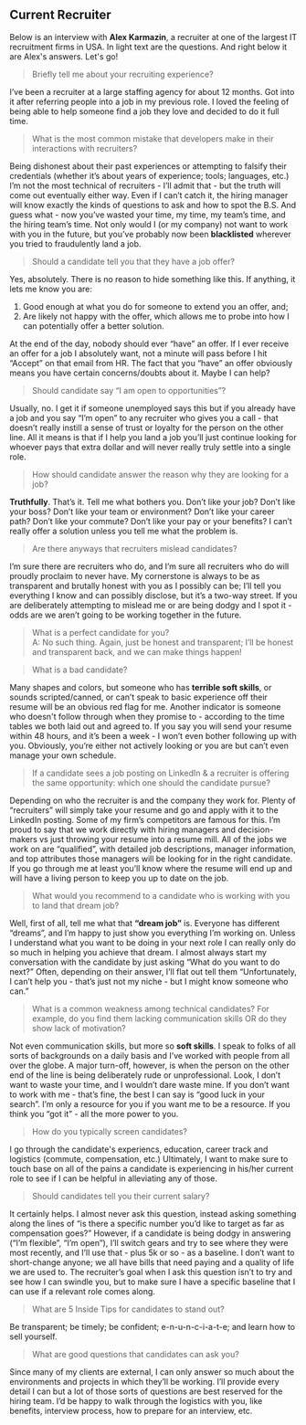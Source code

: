 ## Current Recruiter
Below is an interview with **Alex Karmazin**, a recruiter at one of the largest IT recruitment firms in USA. In light text are the questions. And right below it are Alex's answers. Let's go!

> Briefly tell me about your recruiting experience? </p>

I’ve been a recruiter at a large staffing agency for about 12 months. Got into it after referring people into a job in my previous role. I loved the feeling of being able to help someone find a job they love and decided to do it full time.

> What is the most common mistake that developers make in their interactions with recruiters?</p>

Being dishonest about their past experiences or attempting to falsify their credentials (whether it’s about years of experience; tools;  languages, etc.) I’m not the most technical of recruiters - I’ll admit that - but the truth will come out eventually either way. Even if I can’t catch it, the hiring manager will know exactly the kinds of questions to ask and how to spot the B.S. And guess what - now you’ve wasted your time, my time, my team’s time, and the hiring team’s time. Not only would I (or my company) not want to work with you in the future, but you’ve probably now been **blacklisted** wherever you tried to fraudulently land a job.

> Should a candidate tell you that they have a job offer? </p>

Yes, absolutely. There is no reason to hide something like this. If anything, it lets me know you are:
1. Good enough at what you do for someone to extend you an offer, and; 
2. Are likely not happy with the offer, which allows me to probe into how I can potentially offer a better solution. 

At the end of the day, nobody should ever “have” an offer. If I ever receive an offer for a job I absolutely want, not a minute will pass before I hit “Accept” on that email from HR. The fact that you “have” an offer obviously means you have certain concerns/doubts about it. Maybe I can help?

> Should candidate say “I am open to opportunities”? </p>

Usually, no. I get it if someone unemployed says this but if you already have a job and you say “I’m open” to any recruiter who gives you a call - that doesn’t really instill a sense of trust or loyalty for the person on the other line. All it means is that if I help you land a job you’ll just continue looking for whoever pays that extra dollar and will never really truly settle into a single role.

> How should candidate answer the reason why they are looking for a job? </p>

**Truthfully**. That’s it. Tell me what bothers you. Don’t like your job? Don’t like your boss? Don’t like your team or environment? Don’t like your career path? Don’t like your commute? Don’t like your pay or your benefits? I can’t really offer a solution unless you tell me what the problem is.

> Are there anyways that recruiters mislead candidates? <br>

I’m sure there are recruiters who do, and I’m sure all recruiters who do will proudly proclaim to never have. My cornerstone is always to be as transparent and brutally honest with you as I possibly can be; I’ll tell you everything I know and can possibly disclose, but it’s a two-way street. If you are deliberately attempting to mislead me or are being dodgy and I spot it - odds are we aren’t going to be working together in the future.

> What is a perfect candidate for you? <br>
A: No such thing. Again, just be honest and transparent; I’ll be honest and transparent back, and we can make things happen!

> What is a bad candidate? <br>

Many shapes and colors, but someone who has **terrible soft skills**, or sounds scripted/canned, or can’t speak to basic experience off their resume will be an obvious red flag for me. Another indicator is someone who doesn't follow through when they promise to - according to the time tables we both laid out and agreed to. If you say you will send your resume within 48 hours, and it’s been a week - I won’t even bother following up with you. Obviously, you’re either not actively looking or you are but can’t even manage your own schedule.

> If a candidate sees a job posting on LinkedIn & a recruiter is offering the same opportunity: which one should the candidate pursue? <br>

Depending on who the recruiter is and the company they work for. Plenty of “recruiters” will simply take your resume and go and apply with it to the LinkedIn posting. Some of my firm’s competitors are famous for this. I’m proud to say that we work directly with hiring managers and decision-makers vs just throwing your resume into a resume mill. All of the jobs we work on are “qualified”, with detailed job descriptions, manager information, and top attributes those managers will be looking for in the right candidate. If you go through me at least you’ll know where the resume will end up and will have a living person to keep you up to date on the job.

> What would you recommend to a candidate who is working with you to land that dream job? <br>

Well, first of all, tell me what that **“dream job”** is. Everyone has different “dreams”, and I’m happy to just show you everything I’m working on. Unless I understand what you want to be doing in your next role I can really only do so much in helping you achieve that dream. I almost always start my conversation with the candidate by just asking “What do you want to do next?” Often, depending on their answer, I’ll flat out tell them “Unfortunately, I can’t help you - that’s just not my niche - but I might know someone who can.”

> What is a common weakness among technical candidates? For example, do you find them lacking communication skills OR do they show lack of motivation? <br>

Not even communication skills, but more so **soft skills**. I speak to folks of all sorts of backgrounds on a daily basis and I’ve worked with people from all over the globe. A major turn-off, however, is when the person on the other end of the line is being deliberately rude or unprofessional. Look, I don’t want to waste your time, and I wouldn’t dare waste mine. If you don’t want to work with me - that’s fine, the best I can say is “good luck in your search”. I’m only a resource for you if you want me to be a resource. If you think you “got it” - all the more power to you.

> How do you typically screen candidates? <br>

I go through the candidate's experiencs, education, career track and logistics (commute, compensation, etc.) Ultimately, I want to make sure to touch base on all of the pains a candidate is experiencing in his/her current role to see if I can be helpful in alleviating any of those.

> Should candidates tell you their current salary? <br>

It certainly helps. I almost never ask this question, instead asking something along the lines of “is there a specific number you’d like to target as far as compensation goes?” However, if a candidate is being dodgy in answering (“I’m flexible”, “I’m open”), I’ll switch gears and try to see where they were most recently, and I’ll use that - plus 5k or so - as a baseline. I don’t want to short-change anyone; we all have bills that need paying and a quality of life we are used to. The recruiter’s goal when I ask this question isn’t to try and see how I can swindle you, but to make sure I have a specific baseline that I can use if a relevant role comes along.

> What are 5 Inside Tips for candidates to stand out? <br>

Be transparent; be timely; be confident; e-n-u-n-c-i-a-t-e; and learn how to sell yourself.

> What are good questions that candidates can ask you? <br>

Since many of my clients are external, I can only answer so much about the environments and projects in which they’ll be working. I’ll provide every detail I can but a lot of those sorts of questions are best reserved for the hiring team. I’d be happy to walk through the logistics with you, like benefits, interview process, how to prepare for an interview, etc.
